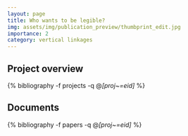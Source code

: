 ```yaml
---
layout: page
title: Who wants to be legible?
img: assets/img/publication_preview/thumbprint_edit.jpg
importance: 2
category: vertical linkages
---
```


## Project overview

<div class="publications">

  {% bibliography -f projects -q @*[proj~=eid]* %}

</div>

## Documents

<div class="publications">

  {% bibliography -f papers -q @*[proj~=eid]* %}

</div>



